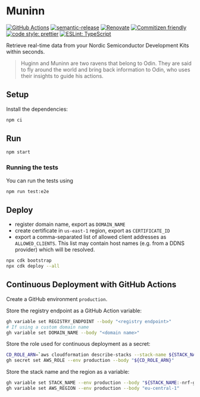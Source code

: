 # Muninn

[![GitHub Actions](https://github.com/bifravst/nRF-Guide-frontend/actions/workflows/test-and-release.yaml/badge.svg)](https://github.com/bifravst/nRF-Guide-frontend/actions/workflows/test-and-release.yaml)
[![semantic-release](https://img.shields.io/badge/%20%20%F0%9F%93%A6%F0%9F%9A%80-semantic--release-e10079.svg)](https://github.com/semantic-release/semantic-release)
[![Renovate](https://img.shields.io/badge/renovate-enabled-brightgreen.svg)](https://renovatebot.com)
[![Commitizen friendly](https://img.shields.io/badge/commitizen-friendly-brightgreen.svg)](http://commitizen.github.io/cz-cli/)
[![code style: prettier](https://img.shields.io/badge/code_style-prettier-ff69b4.svg)](https://github.com/prettier/prettier/)
[![ESLint: TypeScript](https://img.shields.io/badge/ESLint-TypeScript-blue.svg)](https://github.com/typescript-eslint/typescript-eslint)

Retrieve real-time data from your Nordic Semiconductor Development Kits within
seconds.

> Huginn and Muninn are two ravens that belong to Odin. They are said to fly
> around the world and bring back information to Odin, who uses their insights
> to guide his actions.

## Setup

Install the dependencies:

```bash
npm ci
```

## Run

```bash
npm start
```

### Running the tests

You can run the tests using

```bash
npm run test:e2e
```

## Deploy

- register domain name, export as `DOMAIN_NAME`
- create certificate in `us-east-1` region, export as `CERTIFICATE_ID`
- export a comma-separated list of allowed client addresses as
  `ALLOWED_CLIENTS`. This list may contain host names (e.g. from a DDNS
  provider) which will be resolved.

```bash
npx cdk bootstrap
npx cdk deploy --all
```

## Continuous Deployment with GitHub Actions

Create a GitHub environment `production`.

<!-- FIXME: add CLI comment -->

Store the registry endpoint as a GitHub Action variable:

```bash
gh variable set REGISTRY_ENDPOINT --body "<registry endpoint>"
# If using a custom domain name
gh variable set DOMAIN_NAME --body "<domain name>"
```

Store the role used for continuous deployment as a secret:

```bash
CD_ROLE_ARN=`aws cloudformation describe-stacks --stack-name ${STACK_NAME:-nrf-guide-web} | jq -r '.Stacks[0].Outputs[] | select(.OutputKey == "gitHubCdRoleArn") | .OutputValue' | sed -E 's/\/$//g'`
gh secret set AWS_ROLE --env production --body "${CD_ROLE_ARN}"
```

Store the stack name and the region as a variable:

```bash
gh variable set STACK_NAME --env production --body "${STACK_NAME:-nrf-guide-web}"
gh variable set AWS_REGION --env production --body "eu-central-1"
```
